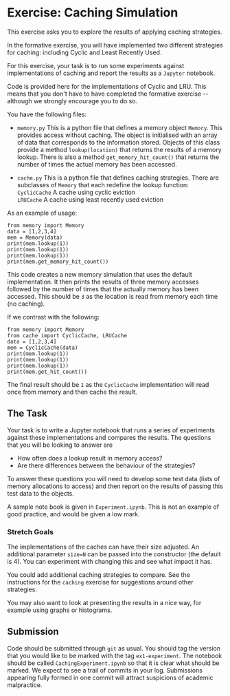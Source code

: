 # Exercise: Caching Simulation

This exercise asks you to explore the results of applying caching
strategies.

In the formative exercise, you will have implemented two different
strategies for caching: including Cyclic and Least Recently Used.

For this exercise, your task is to run some experiments against
implementations of caching and report the results as a ```Jupyter```
notebook.

Code is provided here for the implementations of Cyclic and LRU. This
means that you don't have to have completed the formative exercise --
although we strongly encourage you to do so. 

You have the following files:

* ```memory.py``` This is a python file that defines a memory object
```Memory```. This provides access without caching. The object is initialised with
an array of data that corresponds to the information stored. Objects of this class provide a
method ```lookup(location)``` that returns the results of a memory
lookup. There is also a method ```get_memory_hit_count()``` that returns the
number of times the actual memory has been accessed.

* ```cache.py``` This is a python file that defines caching
  strategies. There are subclasses of ```Memory``` that each redefine the
lookup function:  
```CyclicCache``` A cache using cyclic eviction  
```LRUCache``` A cache using least recently used eviction  

As an example of usage:

```
from memory import Memory
data = [1,2,3,4]
mem = Memory(data)
print(mem.lookup(1))
print(mem.lookup(1))
print(mem.lookup(1))
print(mem.get_memory_hit_count())
```

This code creates a new memory simulation that uses the default
implementation. It then prints the results of three memory accesses
followed by the number of times that the actually memory has been
accessed. This should be ```3``` as the location is read from memory
each time (no caching).

If we contrast with the following:

```
from memory import Memory
from cache import CyclicCache, LRUCache
data = [1,2,3,4]
mem = CyclicCache(data)
print(mem.lookup(1))
print(mem.lookup(1))
print(mem.lookup(1))
print(mem.get_hit_count())
```

The final result should be ```1``` as the ```CyclicCache```
implementation will read once from memory and then cache the
result. 

## The Task

Your task is to write a Jupyter notebook that runs a series of
experiments against these implementations and compares the
results. The questions that you will be looking to answer are

* How often does a lookup result in memory access?
* Are there differences between the behaviour of the strategies?

To answer these questions you will need to develop some test data
(lists of memory allocations to access) and then report on the results
of passing this test data to the objects.

A sample note book is given in ```Experiment.ipynb```. This is not an
example of good practice, and would be given a low mark. 

### Stretch Goals

The implementations of the caches can have their size adjusted. An
additional parameter ```size=N``` can be passed into the constructor
(the default is 4). You can experiment with changing this and see what
impact it has.

You could add additional caching strategies to compare. See the
instructions for the ```caching``` exercise for suggestions around
other strategies. 

You may also want to look at presenting the results in a nice way, for
example using graphs or histograms.

## Submission

Code should be submitted through ```git``` as usual. You should tag
the version that you would like to be marked with the tag
```ex1-experiment```. The notebook should be called
```CachingExperiment.ipynb``` so that it is clear what should be
marked. We expect to see a trail of commits in your log. Submissions
appearing fully formed in one commit will attract suspicions of
academic malpractice.



